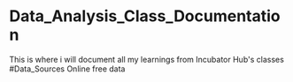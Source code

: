 # Data_Analysis_Class_Documentation
This is where i will document all my learnings from Incubator Hub's classes
#Data_Sources
Online free data
